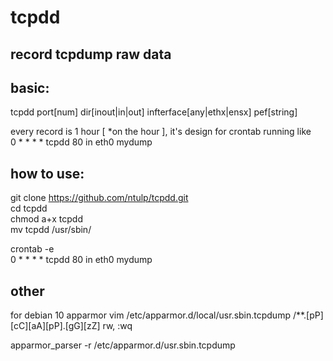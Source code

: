# tcpdd  
## record tcpdump raw data  

## basic:  
tcpdd port[num] dir[inout|in|out] infterface[any|ethx|ensx] pef[string]  
  
every record is 1 hour [ *on the hour ], it's design for crontab running like  
0 * * * * tcpdd 80 in eth0 mydump  
  
## how to use:  
git clone https://github.com/ntulp/tcpdd.git  
cd tcpdd  
chmod a+x tcpdd  
mv tcpdd /usr/sbin/  
  
crontab -e  
0 * * * * tcpdd 80 in eth0 mydump

## other
for debian 10 apparmor
vim  /etc/apparmor.d/local/usr.sbin.tcpdump
/**.[pP][cC][aA][pP].[gG][zZ] rw,
:wq

apparmor_parser -r /etc/apparmor.d/usr.sbin.tcpdump
